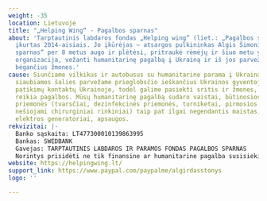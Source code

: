 ```yaml
---
weight: -35
location: Lietuvoje
title: "„Helping Wing“ - Pagalbos sparnas"
about: 'Tarptautinis labdaros fondas „Helping wing” (liet.: „Pagalbos sparnas“) buvo
  įkurtas 2014-aisiais. Jo įkūrėjas – atsargos pulkininkas Algis Šimoniūtis. „Pagalbos
  sparnas“ per 8 metus augo ir plėtėsi, pritraukė rėmėjų ir šiuo metu yra galinga
  organizacija, vežanti humanitarinę pagalbą į Ukrainą ir iš jos parvežanti nuo karo
  bėgančius žmones.'
cause: Siunčiame vilkikus ir autobusus su humanitarine parama į Ukrainą ir iš karo
  siaubiamos šalies parvežame prieglobsčio ieškančius Ukrainos gyventojus. Turime
  patikimų kontaktų Ukrainoje, todėl galime pasiekti sritis ir žmones, kuriems labiausiai
  reikia pagalbos. Mūsų humanitarinę pagalbą sudaro vaistai, būtinosios medicininės
  priemonės (tvarsčiai, dezinfekcinės priemonės, turniketai, pirmosios pagalbos vaistinėlės,
  nešiojami chirurginiai rinkiniai) taip pat ilgai negendantis maistas, higienos priemonės,
  elektros generatoriai, apsaugos.
rekvizitai: |-
  Banko sąskaita: LT477300010139863995
  Bankas: SWEDBANK
  Gavejas: TARPTAUTINIS LABDAROS IR PARAMOS FONDAS PAGALBOS SPARNAS
  Norintys prisidėti ne tik finansine ar humanitarine pagalba susisiekite el.paštu: pagalbos.sparnas@gmail.com
website: https://helpingwing.lt/
support_link: https://www.paypal.com/paypalme/algirdasstonys
logo: ''

---
```

